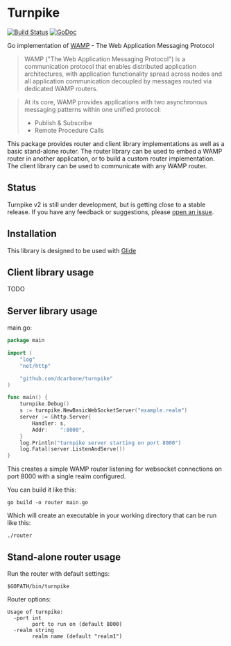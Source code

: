Turnpike 
===
[![Build Status](https://travis-ci.org/dcarbone/turnpike.svg?branch=v2)](https://travis-ci.org/dcarbone/turnpike?branch=v2)
[![GoDoc](https://godoc.org/github.com/dcarbone/turnpike.v2?status.svg)](http://godoc.org/gopkg.in/dcarbone/turnpike.v2)

Go implementation of [WAMP](http://wamp.ws/) - The Web Application Messaging Protocol

> WAMP ("The Web Application Messaging Protocol") is a communication protocol
> that enables distributed application architectures, with application
> functionality spread across nodes and all application communication decoupled
> by messages routed via dedicated WAMP routers.

> At its core, WAMP provides applications with two asynchronous messaging
> patterns within one unified protocol:
> * Publish & Subscribe
> * Remote Procedure Calls

This package provides router and client library implementations as well as a
basic stand-alone router. The router library can be used to embed a WAMP router
in another application, or to build a custom router implementation. The client
library can be used to communicate with any WAMP router.

Status
---

Turnpike v2 is still under development, but is getting close to a stable
release. If you have any feedback or suggestions, please
[open an issue](https://github.com/dcarbone/turnpike/issues/new).

Installation
---

This library is designed to be used with [Glide](https://github.com/Masterminds/glide)

Client library usage
---

TODO

Server library usage
---

main.go:
```go
package main

import (
	"log"
	"net/http"

	"github.com/dcarbone/turnpike"
)

func main() {
	turnpike.Debug()
	s := turnpike.NewBasicWebSocketServer("example.realm")
	server := &http.Server{
		Handler: s,
		Addr:    ":8000",
	}
	log.Println("turnpike server starting on port 8000")
	log.Fatal(server.ListenAndServe())
}
```

This creates a simple WAMP router listening for websocket connections on port
8000 with a single realm configured.

You can build it like this:

    go build -o router main.go

Which will create an executable in your working directory that can be run like
this:

    ./router

Stand-alone router usage
---

Run the router with default settings:

    $GOPATH/bin/turnpike

Router options:

```
Usage of turnpike:
  -port int
        port to run on (default 8000)
  -realm string
        realm name (default "realm1")
```
